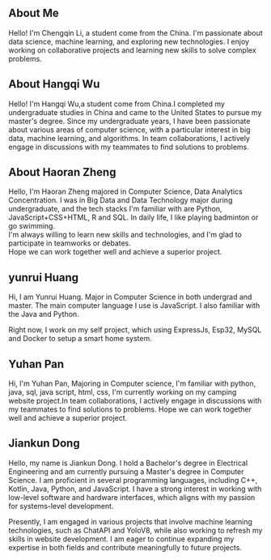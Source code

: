 ## About Me
Hello! I'm Chengqin Li, a student come from the China. I'm passionate about data science, machine learning, and exploring new technologies. I enjoy working on collaborative projects and learning new skills to solve complex problems.

## About Hangqi Wu
Hello! I'm Hangqi Wu,a student come from China.I completed my undergraduate studies in China and came to the United States to pursue my master's degree. Since my undergraduate years, I have been passionate about various areas of computer science, with a particular interest in big data, machine learning, and algorithms. In team collaborations, I actively engage in discussions with my teammates to find solutions to problems.

## About Haoran Zheng
Hello, I'm Haoran Zheng majored in Computer Science, Data Analytics Concentration. I was in Big Data and Data Technology major during undergraduate,  and the tech stacks I'm familiar with are Python, JavaScript+CSS+HTML, R and SQL. In daily life, I like playing badminton or go swimming.  
I'm always willing to learn new skills and technologies, and I'm glad to participate in teamworks or debates.  
Hope we can work together well and achieve a superior project.  

## yunrui Huang

Hi, I am Yunrui Huang. Major in Computer Science in both undergrad and master. The main computer language I use is JavaScript. I also familiar with the Java and Python.

Right now, I work on my self project, which using ExpressJs, Esp32, MySQL and Docker to setup a smart home system.


## Yuhan Pan

Hi, I'm Yuhan Pan, Majoring in Computer science, I'm familiar with python, java, sql, java script, html, css, I'm currently working on my camping website project.In team collaborations, I actively engage in discussions with my teammates to find solutions to problems. Hope we can work together well and achieve a superior project.

## Jiankun Dong

Hello, my name is Jiankun Dong. I hold a Bachelor's degree in Electrical Engineering and am currently pursuing a Master's degree in Computer Science. I am proficient in several programming languages, including C++, Kotlin, Java, Python, and JavaScript. I have a strong interest in working with low-level software and hardware interfaces, which aligns with my passion for systems-level development.

Presently, I am engaged in various projects that involve machine learning technologies, such as ChatAPI and YoloV8, while also working to refresh my skills in website development. I am eager to continue expanding my expertise in both fields and contribute meaningfully to future projects.